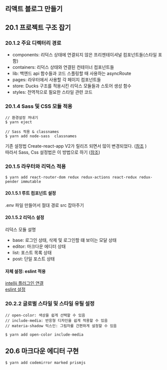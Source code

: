 리액트 블로그 만들기
----------------
## 20.1 프로젝트 구조 잡기
### 20.1.2 주요 디렉터리 경로
+ components: 리덕스 상태에 연결되지 않은 프리젠테이셔널 컴포넌트들(스타일 포함)
+ containers: 리덕스 상태와 연결된 컨테이너 컴포넌트들
+ lib: 백엔드 api 함수들과 코드 스플링할 때 사용하는 asyncRoute
+ pages: 라우터에서 사용할 각 페이지 컴포넌트들
+ store: Ducks 구조를 적용시킨 리덕스 모듈들과 스토어 생성 함수
+ styles: 전역적으로 필요한 스타일 관련 코드

### 20.1.4 Sass 및 CSS 모듈 적용
~~~
// 환경설정 꺼내기
$ yarn eject

// Sass 적용 & classnames
$ yarn add node-sass  classnames
~~~
기존 설정법 Create-react-app V2가 릴리즈 되면서 많이 변경되었다. ([참조](https://velog.io/@velopert/create-react-app-v2) )  
따라서 Sass, Css 설정법은 이 방법으로 하기 ([참조](https://velog.io/@velopert/react-component-styling))

### 20.1.5 라우터와 리덕스 적용
~~~
$ yarn add react-router-dom redux redux-actions react-redux redux-pender immutable
~~~

#### 20.1.5.1 루트 컴포넌트 설정
.env 파일 만들어서 절대 경로 src 잡아주기

#### 20.1.5.2 리덕스 설정
리덕스 모듈 설명
+ base: 로그인 상태, 삭제 및 로그인할 떄 보이는 모달 상태
+ editor: 마크다운 에디터 상태
+ list: 포스트 목록 상태
+ post: 단일 포스트 상태

#### 자체 설정: eslint 적용
[intellij 플러그인 연결](https://jojoldu.tistory.com/230)  
[eslint 설정](https://velog.io/@velopert/eslint-and-prettier-in-react)

### 20.2.2 글로벌 스타일 및 스타일 유틸 설정
~~~
// open-color: 색상을 쉽게 선택할 수 있음
// include-media: 반응형 디자인을 쉽게 적용할 수 있음
// materia-shadow 믹스인: 그림자를 간편하게 설정할 수 있음

$ yarn add open-color include-media
~~~

## 20.6  마크다운 에디터 구현
~~~
$ yarn add codemirror marked prismjs
~~~